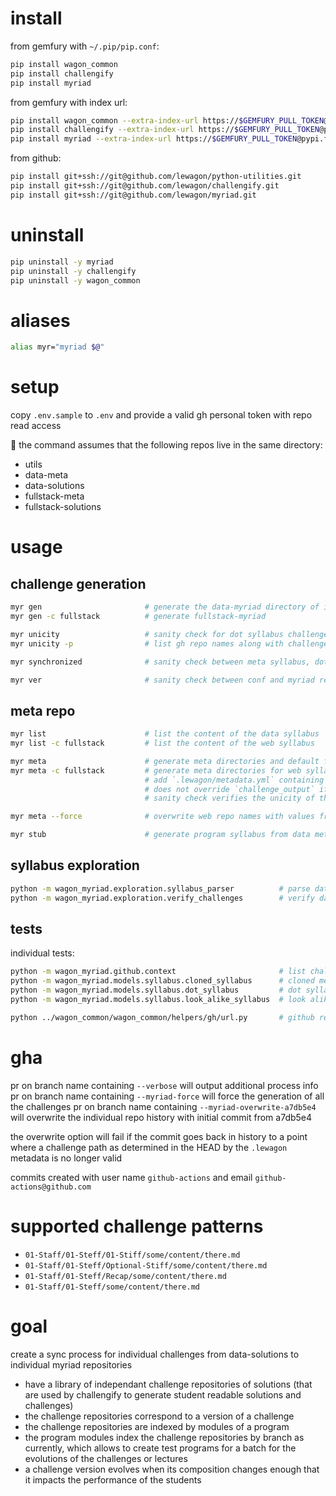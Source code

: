 
# install

from gemfury with `~/.pip/pip.conf`:

``` bash
pip install wagon_common
pip install challengify
pip install myriad
```

from gemfury with index url:

``` bash
pip install wagon_common --extra-index-url https://$GEMFURY_PULL_TOKEN@pypi.fury.io/ssaunier
pip install challengify --extra-index-url https://$GEMFURY_PULL_TOKEN@pypi.fury.io/ssaunier
pip install myriad --extra-index-url https://$GEMFURY_PULL_TOKEN@pypi.fury.io/ssaunier
```

from github:

``` bash
pip install git+ssh://git@github.com/lewagon/python-utilities.git
pip install git+ssh://git@github.com/lewagon/challengify.git
pip install git+ssh://git@github.com/lewagon/myriad.git
```

# uninstall

``` bash
pip uninstall -y myriad
pip uninstall -y challengify
pip uninstall -y wagon_common
```

# aliases

``` bash
alias myr="myriad $@"
```

# setup

copy `.env.sample` to `.env` and provide a valid gh personal token with repo read access

🚨 the command assumes that the following repos live in the same directory:
- utils
- data-meta
- data-solutions
- fullstack-meta
- fullstack-solutions

# usage

## challenge generation

``` bash
myr gen                       # generate the data-myriad directory of individual repos
myr gen -c fullstack          # generate fullstack-myriad
```

``` bash
myr unicity                   # sanity check for dot syllabus challenges gh repo names unicity
myr unicity -p                # list gh repo names along with challenge path

myr synchronized              # sanity check between meta syllabus, dot syllabus and look alike syllabus

myr ver                       # sanity check between conf and myriad repos
```

## meta repo

``` bash
myr list                      # list the content of the data syllabus
myr list -c fullstack         # list the content of the web syllabus

myr meta                      # generate meta directories and default files in individual solutions
myr meta -c fullstack         # generate meta directories for web syllabus
                              # add `.lewagon/metadata.yml` containing `challenge_output: lewagon-web/ruby-stupid-coaching`
                              # does not override `challenge_output` if it exists
                              # sanity check verifies the unicity of the gh repo names

myr meta --force              # overwrite web repo names with values from CHALLENGE_RENAMING

myr stub                      # generate program syllabus from data meta for the student clone tool
```

## syllabus exploration

``` bash
python -m wagon_myriad.exploration.syllabus_parser          # parse data syllabus
python -m wagon_myriad.exploration.verify_challenges        # verify data challenges
```

## tests

individual tests:

``` bash
python -m wagon_myriad.github.context                       # list challenges impacted by commits in current branch in ../../data-solutions vs origin/master
python -m wagon_myriad.models.syllabus.cloned_syllabus      # cloned meta repo syllabus loader
python -m wagon_myriad.models.syllabus.dot_syllabus         # dot syllabus loader
python -m wagon_myriad.models.syllabus.look_alike_syllabus  # look alike syllabus loader

python ../wagon_common/wagon_common/helpers/gh/url.py       # github repo helper
```

# gha

pr on branch name containing `--verbose` will output additional process info
pr on branch name containing `--myriad-force` will force the generation of all the challenges
pr on branch name containing `--myriad-overwrite-a7db5e4` will overwrite the individual repo history with initial commit from a7db5e4

the overwrite option will fail if the commit goes back in history to a point where a challenge path as determined in the HEAD by the `.lewagon` metadata is no longer valid

commits created with user name `github-actions` and email `github-actions@github.com`

# supported challenge patterns

- `01-Staff/01-Steff/01-Stiff/some/content/there.md`
- `01-Staff/01-Steff/Optional-Stiff/some/content/there.md`
- `01-Staff/01-Steff/Recap/some/content/there.md`
- `01-Staff/01-Steff/some/content/there.md`

# goal

create a sync process for individual challenges from data-solutions to individual myriad repositories

- have a library of independant challenge repositories of solutions (that are used by challengify to generate student readable solutions and challenges)
- the challenge repositories correspond to a version of a challenge
- the challenge repositories are indexed by modules of a program
- the program modules index the challenge repositories by branch as currently, which allows to create test programs for a batch for the evolutions of the challenges or lectures
- a challenge version evolves when its composition changes enough that it impacts the performance of the students
